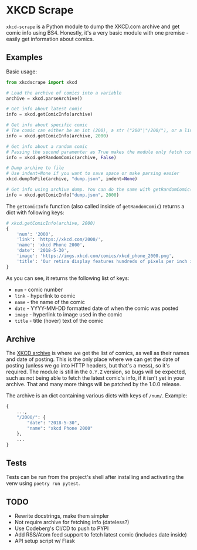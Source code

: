 # XKCD Scrape

`xkcd-scrape` is a Python module to dump the XKCD.com archive and get comic info using BS4. Honestly, it's a very basic module with one premise - easily get information about comics.

## Examples
Basic usage:
```py
from xkcdscrape import xkcd

# Load the archive of comics into a variable
archive = xkcd.parseArchive()

# Get info about latest comic
info = xkcd.getComicInfo(archive)

# Get info about specific comic
# The comic can either be an int (200), a str ("200"|"/200/"), or a link ("https://xkcd.com/200")
info = xkcd.getComicInfo(archive, 2000)

# Get info about a random comic
# Passing the second paramenter as True makes the module only fetch comics that are present in the archive
info = xkcd.getRandomComic(archive, False)

# Dump archive to file
# Use indent=None if you want to save space or make parsing easier
xkcd.dumpToFile(archive, "dump.json", indent=None)

# Get info using archive dump. You can do the same with getRandomComic()
info = xkcd.getComicInfo("dump.json", 2000)
```

The `getComicInfo` function (also called inside of `getRandomComic`) returns a dict with following keys:
```py
# xkcd.getComicInfo(archive, 2000)
{
    'num': '2000', 
    'link': 'https://xkcd.com/2000/', 
    'name': 'xkcd Phone 2000', 
    'date': '2018-5-30', 
    'image': 'https://imgs.xkcd.com/comics/xkcd_phone_2000.png', 
    'title': 'Our retina display features hundreds of pixels per inch in the central fovea region.'
}
```
As you can see, it returns the following list of keys:
- `num` - comic number
- `link` - hyperlink to comic
- `name` - the name of the comic
- `date` - YYYY-MM-DD formatted date of when the comic was posted
- `image` - hyperlink to image used in the comic
- `title` - title (hover) text of the comic

## Archive
The [XKCD archive](https://xkcd.com/archive/) is where we get the list of comics, 
as well as their names and date of posting. This is the only place where we can get 
the date of posting (unless we go into HTTP headers, but that's a mess), so it's 
required. The module is still in the `0.Y.Z` version, so bugs will be expected, 
such as not being able to fetch the latest comic's info, if it isn't yet in 
your archive. That and many more things will be patched by the 1.0.0 release.

The archive is an dict containing various dicts with keys of `/num/`. Example:
```py
{
    ...,
    "/2000/": {
        "date": "2018-5-30", 
        "name": "xkcd Phone 2000"
    },
    ...
}
```

## Tests
Tests can be run from the project's shell after installing and activating the venv using `poetry run pytest`.

## TODO
- Rewrite docstrings, make them simpler
- Not require archive for fetching info (dateless?)
- Use Codeberg's CI/CD to push to PYPI
- Add RSS/Atom feed support to fetch latest comic (includes date inside)
- API setup script w/ Flask